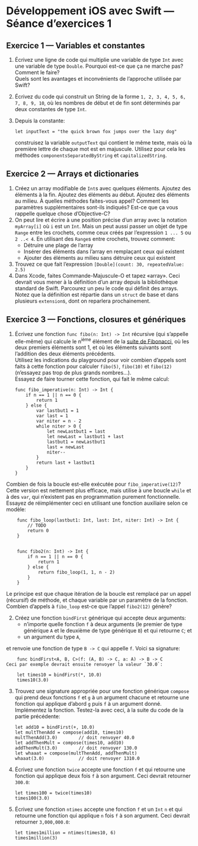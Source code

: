 # Développement iOS avec Swift — Séance d’exercices 1

## Exercice 1 — Variables et constantes

 1. Écrivez une ligne de code qui multiplie une variable de type `Int` avec une variable de type `Double`. Pourquoi est-ce que ça ne marche pas? Comment le faire?<br>
Quels sont les avantages et inconvénients de l’approche utilisée par Swift?

 2. Écrivez du code qui construit un String de la forme `1, 2, 3, 4, 5, 6, 7, 8, 9, 10`, où les nombres de début et de fin sont déterminés par deux constantes de type `Int`.

 3. Depuis la constante:

        let inputText = "the quick brown fox jumps over the lazy dog"
    construisez la variable `outputText` qui contient le même texte, mais où la première lettre de chaque mot est en majuscule. Utilisez pour cela les méthodes `componentsSeparatedByString` et `capitalizedString`.


## Exercice 2 — Arrays et dictionaries

 1. Créez un array modifiable de `Int`s avec quelques éléments. Ajoutez des éléments à la fin. Ajoutez des éléments au début. Ajoutez des éléments au milieu. À quelles méthodes faites-vous appel? Comment les paramètres supplémentaires sont-ils indiqués? Est-ce que ça vous rappelle quelque chose d’Objective-C?
 2. On peut lire et écrire à une position précise d’un array avec la notation `myArray[i]` où `i` est un `Int`. Mais un peut aussi passer un objet de type `Range` entre les crochets, comme ceux créés par l’expression `1 ... 5` ou `2 ..< 4`. En utilisant des `Range`s entre crochets, trouvez comment:
    * Détruire une plage de l’array
    * Insérer des éléments dans l’array en remplaçant ceux qui existent
    * Ajouter des éléments au milieu sans détruire ceux qui existent
 3. Trouvez ce que fait l’expression `[Double](count: 30, repeatedValue: 2.5)`
 4. Dans Xcode, faites Commande-Majuscule-O et tapez «array». Ceci devrait vous mener à la définition d’un array depuis la bibliothèque standard de Swift. Parcourez un peu le code qui définit des arrays. Notez que la définition est répartie dans un `struct` de base et dans plusieurs `extension`s, dont on reparlera prochainement.


## Exercice 3 — Fonctions, closures et génériques

 1. Écrivez une fonction `func fibo(n: Int) -> Int` récursive (qui s’appelle elle-même) qui calcule le n<sup>ième</sup> élément de la [suite de Fibonacci](http://fr.wikipedia.org/wiki/Suite_de_Fibonacci), où les deux premiers éléments sont 1, et où les éléments suivants sont l’addition des deux éléments précédents.<br>
Utilisez les indications du playground pour voir combien d’appels sont faits à cette fonction pour calculer `fibo(5)`, `fibo(10)` et `fibo(12)` (n’essayez pas trop de plus grands nombres…).<br>
Essayez de faire tourner cette fonction, qui fait le même calcul:

        func fibo_imperative(n: Int) -> Int {
        	if n == 1 || n == 0 {
	        	return 1
	        } else {
	        	var lastbut1 = 1
	        	var last = 1
	        	var niter = n - 2
	        	while niter > 0 {
	        		let newLastbut1 = last
	        		let newLast = lastbut1 + last
	        		lastbut1 = newLastbut1
	                last = newLast
	        		niter--
	        	}
	        	return last + lastbut1
            }
        }
Combien de fois la boucle est-elle exécutée pour `fibo_imperative(12)`? Cette version est nettement plus efficace, mais utilise à une boucle `while` et à des `var`, qui n’existent pas en programmation purement fonctionnelle. Essayez de réimplémenter ceci en utilisant une fonction auxiliaire selon ce modèle:

        func fibo_loop(lastbut1: Int, last: Int, niter: Int) -> Int {
        	// TODO
        	return 0
        }
        
        
        func fibo2(n: Int) -> Int {
        	if n == 1 || n == 0 {
        		return 1
        	} else {
        		return fibo_loop(1, 1, n - 2)
        	}
        }
Le principe est que chaque itération de la boucle est remplacé par un appel (récursif) de méthode, et chaque variable par un paramètre de la fonction.<br>
Combien d’appels à `fibo_loop` est-ce que l’appel `fibo2(12)` génère?

 2. Créez une fonction `bindFirst` générique qui accepte deux arguments:
    * n’importe quelle fonction `f` à deux arguments (le premier de type générique `A` et le deuxième de type générique `B`) et qui retourne `C`; et
    * un argument du type `A`,
   
   et renvoie une fonction de type `B -> C` qui appelle `f`. Voici sa signature:
        
        func bindFirst<A, B, C>(f: (A, B) -> C, a: A) -> B -> C
    Ceci par exemple devrait ensuite renvoyer la valeur `30.0`:
    
        let times10 = bindFirst(*, 10.0)
        times10(3.0)
        
 3. Trouvez une signature appropriée pour une fonction générique `compose` qui prend deux fonctions `f` et `g` à un argument chacune et retourne une fonction qui applique d’abord `g` puis `f` à un argument donné. Implémentez la fonction. Testez-la avec ceci, à la suite du code de la partie précédente:

        let add10 = bindFirst(+, 10.0)
        let multThenAdd = compose(add10, times10)
        multThenAdd(3.0)        // doit renvoyer 40.0
        let addThenMult = compose(times10, add10)
        addThenMult(3.0)        // doit renvoyer 130.0
        let whaaat = compose(multThenAdd, addThenMult)
        whaaat(3.0)             // doit renvoyer 1310.0

 4. Écrivez une fonction `twice` accepte une fonction `f` et qui retourne une fonction qui applique deux fois `f` à son argument. Ceci devrait retourner `300.0`:
    
        let times100 = twice(times10)
        times100(3.0)

 5. Écrivez une fonction `ntimes` accepte une fonction `f` et un `Int` `n` et qui retourne une fonction qui applique `n` fois `f` à son argument. Ceci devrait retourner `3,000,000.0`:
    
        let times1million = ntimes(times10, 6)
        times1million(3)